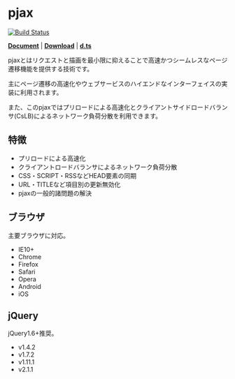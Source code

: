 # pjax
[![Build Status](https://travis-ci.org/falsandtru/jquery.pjax.js.svg?branch=master)](https://travis-ci.org/falsandtru/jquery.pjax.js)

**[Document](http://falsandtru.github.io/jquery.pjax.js/)**
 | 
**[Download](https://github.com/falsandtru/jquery.pjax.js/releases)**
 | 
**[d.ts](src/ts/.d/jquery.pjax.d.ts)**


pjaxとはリクエストと描画を最小限に抑えることで高速かつシームレスなページ遷移機能を提供する技術です。

主にページ遷移の高速化やウェブサービスのハイエンドなインターフェイスの実装に利用されます。

また、このpjaxではプリロードによる高速化とクライアントサイドロードバランサ(CsLB)によるネットワーク負荷分散を利用できます。

## 特徴

* プリロードによる高速化
* クライアントロードバランサによるネットワーク負荷分散
* CSS・SCRIPT・RSSなどHEAD要素の同期
* URL・TITLEなど項目別の更新無効化
* pjaxの一般的諸問題の解決

## ブラウザ
主要ブラウザに対応。

* IE10+
* Chrome
* Firefox
* Safari
* Opera
* Android
* iOS

## jQuery
jQuery1.6+推奨。

* v1.4.2
* v1.7.2
* v1.11.1
* v2.1.1
